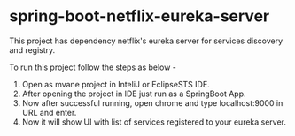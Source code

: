 # spring-boot-netflix-eureka-server
This project has dependency netflix's eureka server for services discovery and registry.

To run this project follow the steps as below -

1. Open as mvane project in InteliJ or EclipseSTS IDE.
2. After opening the project in IDE just run as a SpringBoot App.
3. Now after successful running, open chrome and type localhost:9000 in URL and enter.
4. Now it will show UI with list of services registered to your eureka server.
